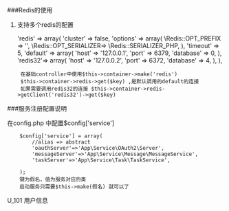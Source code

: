 ###Redis的使用

1. 支持多个redis的配置

     'redis' => array(
            'cluster' => false,
            'options' => array(
                \Redis::OPT_PREFIX => '',
                \Redis::OPT_SERIALIZER=> \Redis::SERIALIZER_PHP,
            ),
            'timeout' => 5,
            'default' => array(
                'host'     => '127.0.0.1',
                'port'     => 6379,
                'database' => 0,
            ),
            'redis32'=> array(
                'host'     => '127.0.0.2',
                'port'     => 6372,
                'database' => 4,
            ),
        ),

        在基础controller中使用$this->container->make('redis')
        $this->container->redis->get($key) ,是默认调用的default的连接
        如果需要调用redis32的连接 $this->container->redis->getClient('redis32')->get($key)

###服务注册配置说明

在config.php 中配置$config['service']

        $config['service'] = array(
            //alias => abstract
            'oauthServer'=>'App\Service\OAuth2\Server',
            'messageServer'=>'App\Service\Message\MessageService',
            'taskServer'=>'App\Service\Task\TaskService',

        );
        键为假名，值为服务对应的类
        启动服务只需要$this->make(假名) 就可以了

U_101  用户信息


###